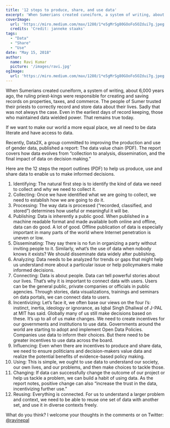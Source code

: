 ```yaml
---
title: '12 steps to produce, share, and use data'
excerpt: 'When Sumerians created cuneiform, a system of writing, about 6,000 years ago, the ruling priest-kings were responsible for creating and saving records on properties, taxes, and commerce.'
coverImage: 
  url: 'https://miro.medium.com/max/1280/1*e5gMrSg80GOoFo5OZdui7g.jpeg'
  credits: 'Credit: janneke staaks'
tags:
  - "Data"
  - "Share"
  - "Use"
date: "May 15, 2018"
author:
  name: Ravi Kumar
  picture: '/images/ravi.jpg'
ogImage:
  url: 'https://miro.medium.com/max/1280/1*e5gMrSg80GOoFo5OZdui7g.jpeg'
---
```


When Sumerians created cuneiform, a system of writing, about 6,000 years ago, the ruling priest-kings were responsible for creating and saving records on properties, taxes, and commerce. The people of Sumer trusted their priests to correctly record and store data about their lives. Sadly that was not always the case. Even in the earliest days of record keeping, those who maintained data wielded power. That remains true today.

If we want to make our world a more equal place, we all need to be data literate and have access to data.

Recently, Data2X, a group committed to improving the production and use of gender data, published a report: The data value chain (PDF). The report covers how data evolves from “collection to analysis, dissemination, and the final impact of data on decision making.”

Here are the 12 steps the report outlines (PDF) to help us produce, use and share data to enable us to make informed decisions.

1. Identifying: The natural first step is to identify the kind of data we need to collect and why we need to collect it.
1. Collecting: Once we have identified what we are going to collect, we need to establish how we are going to do it.
1. Processing: The way data is processed (“recorded, classified, and stored”) determines how useful or meaningful it will be.
1. Publishing: Data is inherently a public good. When published in a machine readable format and made available both online and offline, data can do good. A lot of good. Offline publication of data is especially important in many parts of the world where Internet penetration is uneven or low.
1. Disseminating: They say there is no fun in organizing a party without inviting people to it. Similarly, what’s the use of data when nobody knows it exists? We should disseminate data widely after publishing.
1. Analyzing: Data needs to be analyzed for trends or gaps that might help us understand more about a particular issue or help policymakers make informed decisions.
1. Connecting: Data is about people. Data can tell powerful stories about our lives. That’s why it is important to connect data with users. Users can be the general public, private companies or officials in public agencies. Through stories, data visualizations, trainings and seminars on data portals, we can connect data to users.
1. Incentivizing: Let’s face it, we often base our views on the four I’s: instinct, inertia, ideology or ignorance, as Iqbal Singh Dhaliwal of J-PAL at MIT has said. Globally many of us still make decisions based on these. It’s up to all of us make changes. We need to create incentives for our governments and institutions to use data. Governments around the world are starting to adopt and implement Open Data Policies. Companies use data to inform their choices. But there need to be greater incentives to use data across the board.
1. Influencing: Even when there are incentives to produce and share data, we need to ensure politicians and decision-makers value data and realize the potential benefits of evidence-based policy making.
1. Using: This is simple, we ought to use data to understand our society, our own lives, and our problems, and then make choices to tackle those.
1. Changing: If data can successfully change the outcome of our project or help us tackle a problem, we can build a habit of using data. As the report notes, positive change can also “increase the trust in the data, incentivizing further use.”
1. Reusing: Everything is connected. For us to understand a larger problem and context, we need to be able to reuse one set of data with another set, and use it in diverse contexts freely.

What do you think? I welcome your thoughts in the comments or on Twitter: [@ravinepal](https://twitter.com/ravinepal)
